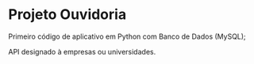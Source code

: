 # Projeto Ouvidoria
 Primeiro código de aplicativo em Python com Banco de Dados (MySQL);
 
 API designado à empresas ou universidades.
